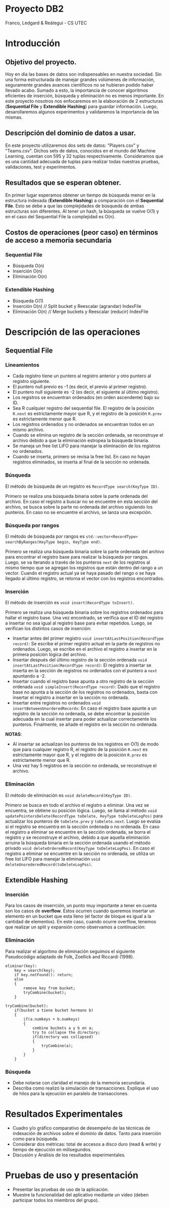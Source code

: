 # Proyecto DB2
Franco, Ledgard & Reátegui - CS UTEC

# Introducción
## Objetivo del proyecto.

Hoy en día las bases de datos son indispensables en nuestra sociedad. Sin una forma estructurada de manejar grandes volúmenes de información, seguramente grandes avances científicos no se hubieran podido haber llevado acabo. Sumado a esto, la importancia de conocer algoritmos eficientes de inserción, búsqueda y eliminación no es menos importante. En este proyecto nosotros nos enfocaremos en la elaboración de 2 estructuras (**Sequential File** y **Extendible Hashing**) para guardar información. Luego, desarollaremos algunos experimentos y validaremos la importancia de las mismas. 

## Descripción del dominio de datos a usar.

En este proyecto utilizaremos dos sets de datos: "Players.csv" y "Teams.csv". Dichos sets de datos, conocidos en el mundo del Machine Learning, cuentan con 595 y 32 tuplas respectivamente. Consideramos que es una cantidad adecuada de tuplas para realizar todas nuestras pruebas, validaciones, test y experimentos. 

## Resultados que se esperan obtener.

En primer lugar esperamos obtener un tiempo de búsqueda menor en la estructura indexada (**Extendible Hashing**) a comparación con el **Sequential File**. Esto se debe a que las complejidades de búsqueda de ambas estructuras son diferentes. Al tener un hash, la búsqueda se vuelve O(1) y en el caso del Sequential File la complejidad es O(n).

## Costos de operaciones (peor caso) en términos de acceso a memoria secundaria

### Sequential File

- Búsqueda O(n)
- Inserción O(n)
- Eliminación O(n)

### Extendible Hashing

- Búsqueda O(1)
- Inserción O(n)   // Split bucket y Reescalar (agrandar) IndexFile
- Eliminación O(n) // Merge buckets y Reescalar (reducir) IndexFile


# Descripción de las operaciones

## Sequential File

### Lineamientos

- Cada registro tiene un puntero al registro anterior y otro puntero al registro siguiente.
- El puntero null previo es -1 (es decir, el previo al primer registro).
- El puntero null siguiente es -2 (es decir, el siguiente al último registro).
- Los registros se encuentran ordenados (en orden ascendente) bajo su ID.
- Sea R cualquier registro del sequential file. El registro de la posición ```R.next``` es estrictamente mayor que R, y el registro de la posición ```R.prev``` es estrictamente menor que R.
- Los registros ordenados y no ordenados se encuentran todos en un mismo archivo.
- Cuando se elimina un registro de la sección ordenada, se reconstruye el archivo debido a que la eliminación estropea la búsqueda binaria.
- Se maneja un free list LIFO para manejar la eliminación de los registros no ordenados.
- Cuando se inserta, primero se revisa la free list. En caso no hayan registros eliminados, se inserta al final de la sección no ordenada.

### Búsqueda

El método de búsqueda de un registro es ```RecordType search(KeyType ID)```.

Primero se realiza una búsqueda binaria sobre la parte ordenada del archivo. En caso el registro a buscar no se encuentre en esta sección del archivo, se busca sobre la parte no ordenada del archivo siguiendo los punteros. En caso no se encuentre el archivo, se lanza una excepción.

### Búsqueda por rangos

El método de búsqueda por rangos es ```std::vector<RecordType> searchByRanges(KeyType begin, KeyType end)```.

Primero se realiza una búsqueda binaria sobre la parte ordenada del archivo para encontrar el registro base para realizar la búsqueda por rangos. Luego, se va iterando a través de los punteros ```next``` de los registros al mismo tiempo que se agregan los registros que están dentro del rango a un vector. Cuando el registro actual ya se haya pasado del rango o se haya llegado al último registro, se retorna el vector con los registros encontrados.

### Inserción

El método de inserción es ```void insert(RecordType toInsert)```.

Primero se realiza una búsqueda binaria sobre los registros ordenados para hallar el registro base. Una vez encontrado, se verifica que el ID del registro a insertar no sea igual al registro base para evitar repetidos. Luego, se verifican los distintos casos de inserción:

- Insertar antes del primer registro ```void insertAtLastPosition(RecordType record)```: Se escribe el primer registro actual en la parte de registros no ordenados. Luego, se escribe en el archivo el registro a insertar en la primera posición lógica del archivo.
- Insertar después del último registro de la sección ordenada ```void insertAtLastPosition(RecordType record)```: El registro a insertar se inserta en la sección de registros no ordenados con el puntero a ```next``` apuntando a -2.
- Insertar cuando el registro base apunta a otro registro de la sección ordenada ```void simpleInsert(RecordType record)```: Dado que el registro base no apunta a la sección de los registros no ordenados, basta con insertar el registro a insertar en la sección no ordenada.
- Insertar entre registros no ordenados ```void insertBetweenUnorderedRecords```: En caso el registro base apunte a un registro de la sección no ordenada, se debe encontrar la posición adecuada en la cual insertar para poder actualizar correctamente los punteros. Finalmente, se añade el registro en la sección no ordenada.

**NOTAS**: 
- Al insertar se actualizan los punteros de los registros en O(1) de modo que para cualquier registro R, el registro de la posición ```R.next``` es estrictamente mayor que R, y el registro de la posición ```R.prev``` es estrictamente menor que R.
- Una vez hay 5 registros en la sección no ordenada, se reconstruye el archivo.

### Eliminación

El método de eliminación es ```void deleteRecord(KeyType ID)```.

Primero se busca en todo el archivo el registro a eliminar. Una vez se encuentra, se obtiene su posición lógica. Luego, se llama al método ```void updatePointersDelete(RecordType toDelete, KeyType toDeleteLogPos)``` para actualizar los punteros de ```toDelete.prev``` y ```toDelete.next```. Luego se evalúa si el registro se encuentra en la sección ordenada o no ordenada. En caso el registro a eliminar se encuentre en la sección ordenada, se borra el registro y se reconstruye el archivo, debido a que aquella eliminación arruina la búsqueda binaria en la sección ordenada usando el método privado ```void deleteOrderedRecord(KeyType toDeleteLogPos)```. En caso el registro a eliminar se encuentre en la sección no ordenada, se utiliza un free list LIFO para manejar la eliminación ```void deleteUnorederedRecord(toDeleteLogPos)```.

## Extendible Hashing

### Inserción

Para los casos de inserrción, un punto muy importante a tener en cuenta son los casos de **overflow**. Estos ocurren cuando queremos insertar un elemento en un bucket que esta lleno (el factor de bloque es igual a la cantidad de elementos). En este caso, cuando ocurre overflow, tenemos que realizar un split y expansión como observamos a continuación:


### Eliminación

Para realizar el algorítmo de eliminación seguimos el siguiente Pseudocódigo adaptado de Folk, Zoellick and Riccardi (1998). 

```
eliminar(key):
    key = search(key);
    if key.notFound(): return;
    else
    {
        remove key from bucket;
        tryCombine(bucket);
    }
    
tryCombine(bucket):
    if(bucket a tiene bucket hermano b)
    {
        if(a.numkeys + b.numkeys)
        {
            combine buckets a y b en a;
            try to collapse the directory;
            if(directory was collapsed)
            {
                tryCombine(a);
            }
        }
    }

```


### Búsqueda

- Debe notarse con claridad el manejo de la memoria secundaria.
- Describa como realizó la simulación de transacciones. Explique el uso de hilos para la ejecución en paralelo de transacciones.

# Resultados Experimentales
- Cuadro y/o gráfico comparativo de desempeño de las técnicas de indexación de archivos sobre el dominio de datos. Tanto para inserción como para búsqueda.
- Considerar dos métricas: total de accesos a disco duro (read & write) y tiempo de ejecución en milisegundos.
- Discusión y Análisis de los resultados experimentales.

# Pruebas de uso y presentación

- Presentar las pruebas de uso de la aplicación.
- Muestre la funcionalidad del aplicativo mediante un video (deben participar todos los
miembros del grupo).
